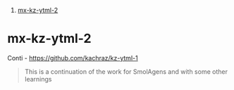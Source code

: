 1. [mx-kz-ytml-2](#mx-kz-ytml-2)

# mx-kz-ytml-2

Conti - https://github.com/kachraz/kz-ytml-1

> This is a continuation of the work for SmolAgens and with some other learnings
